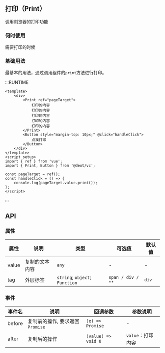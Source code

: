 ## 打印（Print）
调用浏览器的打印功能

### 何时使用
需要打印的时候

### 基础用法
最基本的用法，通过调用组件的`print`方法进行打印。

:::RUNTIME
```vue
<template>
	<div>
		<Print ref="pageTarget">
			打印的内容
			打印的内容
			打印的内容
			打印的内容
			打印的内容
		</Print>
		<Button style="margin-top: 10px;" @click="handleClick">
			点我打印
		</Button>
	</div>
</template>
<script setup>
import { ref } from 'vue';	
import { Print, Button } from '@deot/vc';

const pageTarget = ref();
const handleClick = () => {
	console.log(pageTarget.value.print());
};
</script>
```
:::

## API

### 属性

| 属性    | 说明      | 类型                              | 可选值               | 默认值   |
| ----- | ------- | ------------------------------- | ----------------- | ----- |
| value | 复制的文本内容 | `any`                           | -                 | -     |
| tag   | 外层标签    | `string`; `object`;  `Function` | `span / div / **` | `div` |


### 事件
| 事件名    | 说明                    | 回调参数                | 参数说明         |
| ------ | --------------------- | ------------------- | ------------ |
| before | 复制前的操作, 要求返回`Promise` | `(e) => Promise`    | -            |
| after  | 复制后的操作                | `(value) => void 0` | `value`：打印内容 |

